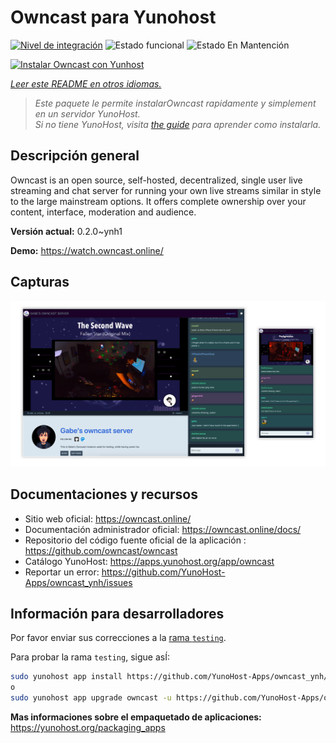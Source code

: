 <!--
Este archivo README esta generado automaticamente<https://github.com/YunoHost/apps/tree/master/tools/readme_generator>
No se debe editar a mano.
-->

# Owncast para Yunohost

[![Nivel de integración](https://apps.yunohost.org/badge/integration/owncast)](https://ci-apps.yunohost.org/ci/apps/owncast/)
![Estado funcional](https://apps.yunohost.org/badge/state/owncast)
![Estado En Mantención](https://apps.yunohost.org/badge/maintained/owncast)

[![Instalar Owncast con Yunhost](https://install-app.yunohost.org/install-with-yunohost.svg)](https://install-app.yunohost.org/?app=owncast)

*[Leer este README en otros idiomas.](./ALL_README.md)*

> *Este paquete le permite instalarOwncast rapidamente y simplement en un servidor YunoHost.*  
> *Si no tiene YunoHost, visita [the guide](https://yunohost.org/install) para aprender como instalarla.*

## Descripción general

Owncast is an open source, self-hosted, decentralized, single user live streaming and chat server for running your own live streams similar in style to the large mainstream options. It offers complete ownership over your content, interface, moderation and audience.

**Versión actual:** 0.2.0~ynh1

**Demo:** <https://watch.owncast.online/>

## Capturas

![Captura de Owncast](./doc/screenshots/owncast-screenshot.png)

## Documentaciones y recursos

- Sitio web oficial: <https://owncast.online/>
- Documentación administrador oficial: <https://owncast.online/docs/>
- Repositorio del código fuente oficial de la aplicación : <https://github.com/owncast/owncast>
- Catálogo YunoHost: <https://apps.yunohost.org/app/owncast>
- Reportar un error: <https://github.com/YunoHost-Apps/owncast_ynh/issues>

## Información para desarrolladores

Por favor enviar sus correcciones a la [rama `testing`](https://github.com/YunoHost-Apps/owncast_ynh/tree/testing).

Para probar la rama `testing`, sigue asÍ:

```bash
sudo yunohost app install https://github.com/YunoHost-Apps/owncast_ynh/tree/testing --debug
o
sudo yunohost app upgrade owncast -u https://github.com/YunoHost-Apps/owncast_ynh/tree/testing --debug
```

**Mas informaciones sobre el empaquetado de aplicaciones:** <https://yunohost.org/packaging_apps>
